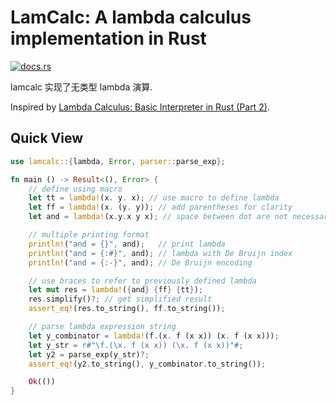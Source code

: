 # LamCalc: A lambda calculus implementation in Rust

[![docs.rs](https://img.shields.io/docsrs/lamcalc/latest)](https://docs.rs/lamcalc/latest/lamcalc/)

lamcalc 实现了无类型 lambda 演算.

Inspired by [Lambda Calculus: Basic Interpreter in Rust (Part 2)](https://tejqunair.com/posts/lambda-part-2/).

## Quick View

```rust
use lamcalc::{lambda, Error, parser::parse_exp};

fn main () -> Result<(), Error> {
    // define using macro
    let tt = lambda!(x. y. x); // use macro to define lambda
    let ff = lambda!(x. (y. y)); // add parentheses for clarity
    let and = lambda!(x.y.x y x); // space between dot are not necessary

    // multiple printing format
    println!("and = {}", and);   // print lambda
    println!("and = {:#}", and); // lambda with De Bruijn index
    println!("and = {:-}", and); // De Bruijn encoding

    // use braces to refer to previously defined lambda
    let mut res = lambda!({and} {ff} {tt}); 
    res.simplify()?; // get simplified result
    assert_eq!(res.to_string(), ff.to_string());

    // parse lambda expression string
    let y_combinator = lambda!(f.(x. f (x x)) (x. f (x x)));
    let y_str = r#"\f.(\x. f (x x)) (\x. f (x x))"#;
    let y2 = parse_exp(y_str)?;
    assert_eq!(y2.to_string(), y_combinator.to_string());

    Ok(())
}
```
